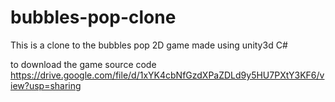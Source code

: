 # bubbles-pop-clone
This is a clone to the bubbles pop 2D game made using unity3d C#

to download the game source code
https://drive.google.com/file/d/1xYK4cbNfGzdXPaZDLd9y5HU7PXtY3KF6/view?usp=sharing
